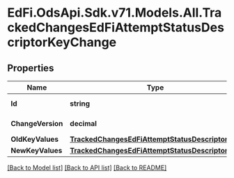 # EdFi.OdsApi.Sdk.v71.Models.All.TrackedChangesEdFiAttemptStatusDescriptorKeyChange

## Properties

Name | Type | Description | Notes
------------ | ------------- | ------------- | -------------
**Id** | **string** | Resource identifier | [optional] 
**ChangeVersion** | **decimal** | Change version | [optional] 
**OldKeyValues** | [**TrackedChangesEdFiAttemptStatusDescriptorKey**](TrackedChangesEdFiAttemptStatusDescriptorKey.md) |  | [optional] 
**NewKeyValues** | [**TrackedChangesEdFiAttemptStatusDescriptorKey**](TrackedChangesEdFiAttemptStatusDescriptorKey.md) |  | [optional] 

[[Back to Model list]](../README.md#documentation-for-models) [[Back to API list]](../README.md#documentation-for-api-endpoints) [[Back to README]](../README.md)

